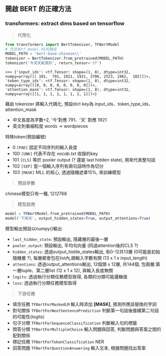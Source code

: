 
## 開啟 BERT 的正確方法

### transformers: extract dims based on tensorflow

> 代幣化

```python
from transformers import BertTokenizer, TFBertModel
# 包含有tf_model.h5的路徑 
MODEL_PATH = 'bert-base-chinese\\' 
tokenizer = BertTokenizer.from_pretrained(MODEL_PATH)
tokenizer('今天天氣真好', return_tensor='tf')
```
```
>>> {'input_ids': <tf.Tensor: shape=(1, 8), dtype=int32, numpy=array([[ 101,  791, 1921, 1921, 3706, 2523, 1962,  102]])>, 
'token_type_ids': <tf.Tensor: shape=(1, 8), dtype=int32, numpy=array([[0, 0, 0, 0, 0, 0, 0, 0]])>, 
'attention_mask': <tf.Tensor: shape=(1, 8), dtype=int32, numpy=array([[1, 1, 1, 1, 1, 1, 1, 1]])>}
```
藉由 tokenizer 將輸入代碼化, 預設dict key為 input_ids、token_type_ids、attention_mask
* 中文長度為字數+2, '今'對應 791、'天' 對應 1921
* 英文則看細粒度 words -> wordpieces

特殊token(預設編號)
*   0 `[PAD]` 固定不同序列的輸入長度
* 100 `[UNK]` 代表不存在 *vocab.txt* 收錄的key
* 101 `[CLS]` 等於 pooler output (? 還是 last hidden state), 用來代表整句話
* 102 `[SEP]` 當一個輸入序列有兩句話時作為切分
* 103 `[MASK]` MLL 的核心, 透過隨機遮罩15%, 來訓練模型


> 預設參數

chinese模型只有一種, 12*12*768



> 模型啟用

```python
model = TFBertModel.from_pretrained(MODEL_PATH)
model('下雨天', output_hidden_states=True, output_attentions=True)
```
模型輸出預設以numpy()輸出
* `last_hidden_state`: 預設輸出, 隱藏層的最後一層
* `pooler_output`: 預設輸出, 平均句向量 (同過attention後的CLS ?)
* `hidden_states`: 透過output_hidde_states輸出, 有0-12共13層 (0可能是初始隨機層 ?), 每層都會包在list內,跟輸入字數有關 (13 x 1 x input_length)
* `attentions`: 透過output_attentions輸出, 12個頭 x 12層, 共144個, 包兩層:第一層tuple、第二層list (12 x 1 x 12), 與輸入長度無關
* `logits`: 透過執行分類任務模型取得, 各類的分類可能邏輯值
* `loss`: 透過執行分類任務模型取得

> 下游任務
* 填空任務 `TFBertForMaskedLM`  輸入時添加 **[MASK]**, 預測所應該替換的字詞
* 對句關係 `TFBertForNextSentencePrediction` 判斷第一句話後接續第二句話的可能性(logits)
* 句子分類 `TFBertForSequenceClassification` 判斷輸入句的標籤
* 問答分類 `TFBertForMultipleChoice` 輸入問題與回答, 判斷問題與答案之間的配對關係
* 標記任務 `TFBertForTokenClassification` NER
* 回答問題 `TFBertForQuestionAnswering` 輸入文本, 根據問題找出答案



